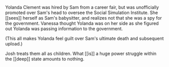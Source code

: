 Yolanda Clement was hired by Sam from a career fair, but was unofficially promoted over Sam's head to oversee the Social Simulation Institute. She [[sees]] herself as Sam's babysitter, and realizes not that she was a spy for the government. Vanessa thought Yolanda was on her side as she figured out Yolanda was passing information to the government.  
  
(This all makes Yolanda feel guilt over Sam's ultimate death and subsequent upload.)  
  
Josh treats them all as children. What [[is]] a huge power struggle within the [[deep]] state amounts to nothing.